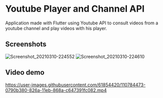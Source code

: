 # Youtube Player and Channel API

Application made with Flutter using Youtube API to consult videos from a youtube channel and play videos with his player.

## Screenshots

![Screenshot_20210310-224552](https://user-images.githubusercontent.com/61854420/110704002-babec580-81f4-11eb-9681-79b16a7b88c8.jpg)
![Screenshot_20210310-224610](https://user-images.githubusercontent.com/61854420/110704006-bb575c00-81f4-11eb-979d-2f13df470b96.jpg)

## Video demo

https://user-images.githubusercontent.com/61854420/110784473-0790b380-826a-11eb-868a-c647391fc082.mp4






